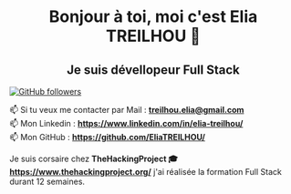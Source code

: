 <h1 align="center">Bonjour à toi, moi c'est Elia TREILHOU 👋 </h1>

<h2 align="center">Je suis dévellopeur Full Stack</h2>

<a target="_blank" rel="noopener noreferrer" href="https://img.shields.io/github/followers/EliaTREILHOU.svg?style=social&label=Follow&maxAge=2592000"><img src="https://img.shields.io/github/followers/EliaTREILHOU.svg?style=social&label=Follow&maxAge=2592000" alt="GitHub followers" data-canonical-src="https://github.com/EliaTREILHOU?tab=followers" style="max-width:100%;"></a>
  
📫 Si tu veux me contacter par Mail : **treilhou.elia@gmail.com** </br>
📫 Mon Linkedin : **https://www.linkedin.com/in/elia-treilhou/** </br>
📫 Mon GitHub : **https://github.com/EliaTREILHOU/**

Je suis corsaire chez **TheHackingProject 🎓** **https://www.thehackingproject.org/** j'ai réalisée la formation Full Stack durant 12 semaines.

<p align="center">
  <a href="https://github.com/EliaTREIILHOU"></a>
</p>
